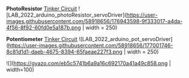 **PhotoResistor**
[Tinker Circuit](https://www.tinkercad.com/things/5M6InUqTr1A?sharecode=T0mPigyxvU1Mrem4NqM6DxeodBZiUbzftmnzQZF0o3w)
![LAB_2022_arduino_photoResistor_servoDriver](https://user-images.githubusercontent.com/58918656/176943598-9f333017-a4da-4f56-8f92-60fd0e5a187b.png | width = 250)

**Potentiometer**
[Tinker Circuit](https://www.tinkercad.com/things/lf4HWkpHD9Z?sharecode=MczDEamFxgdOYM-y2SybLgYy-U4jU8uW01_UAQbgzGo)
![LAB_2022_arduino_pot_servoDriver](https://user-images.githubusercontent.com/58918656/177001746-8c81d1d1-daeb-4675-8394-65faeae227f3.png | width = 250)

![](https://gyazo.com/eb5c5741b6a9a16c692170a41a49c858.png | width=100)
